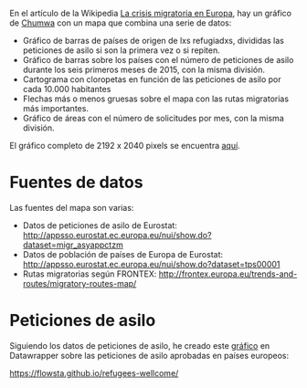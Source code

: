 En el artículo de la Wikipedia [La crisis migratoria en Europa](https://es.wikipedia.org/wiki/Crisis_migratoria_en_Europa), hay un gráfico de [Chumwa](https://de.wikipedia.org/wiki/User:Chumwa) con un mapa que combina una serie de datos:

-   Gráfico de barras de países de origen de lxs refugiadxs, divididas las peticiones de asilo si son la primera vez o si repiten.
-   Gráfico de barras sobre los países con el número de peticiones de asilo durante los seis primeros meses de 2015, con la misma división.
-   Cartograma con cloropetas en función de las peticiones de asilo por cada 10.000 habitantes
-   Flechas más o menos gruesas sobre el mapa con las rutas migratorias más importantes.
-   Gráfico de áreas con el número de solicitudes por mes, con la misma división.

El gráfico completo de 2192 x 2040 pixels se encuentra [aquí](https://upload.wikimedia.org/wikipedia/commons/8/80/Map_of_the_European_Migrant_Crisis_2015.png).

# Fuentes de datos

Las fuentes del mapa son varias:

-   Datos de peticiones de asilo de Eurostat: <http://appsso.eurostat.ec.europa.eu/nui/show.do?dataset=migr_asyappctzm>
-   Datos de población de países de Europa de Eurostat: <http://appsso.eurostat.ec.europa.eu/nui/show.do?dataset=tps00001>
-   Rutas migratorias según FRONTEX: <http://frontex.europa.eu/trends-and-routes/migratory-routes-map/>

# Peticiones de asilo

Siguiendo los datos de peticiones de asilo, he creado este [gráfico](https://flowsta.github.io/refugees-wellcome/) en Datawrapper sobre las peticiones de asilo aprobadas en países europeos:

<https://flowsta.github.io/refugees-wellcome/>
